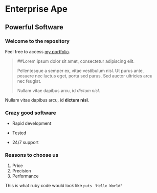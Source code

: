 Enterprise Ape
==============

Powerful Software
-----------------

### Welcome to the repository

Feel free to access [my portfolio](http://portfolio.derektad.com).

> ##Lorem ipsum dolor sit amet, consectetur adipiscing elit.
>
> Pellentesque a semper ex, vitae vestibulum nisl. Ut purus ante, posuere nec luctus eget, porta sed purus. Sed auctor ultricies arcu nec feugiat.
>
> Nullam vitae dapibus arcu, id *dictum nisl*.

Nullam vitae dapibus arcu, id **dictum nisl**.

### Crazy good software
* Rapid development
+ Tested
- 24/7 support

### Reasons to choose us
1. Price
2. Precision
3. Performance

This is what ruby code would look like `puts 'Hello World'`